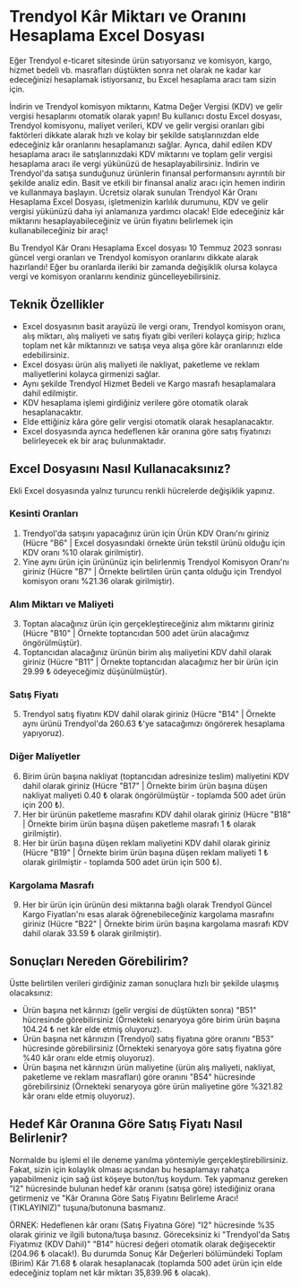# Trendyol Kâr Miktarı ve Oranını Hesaplama Excel Dosyası

Eğer Trendyol e-ticaret sitesinde ürün satıyorsanız ve komisyon, kargo, hizmet bedeli vb. masrafları düştükten sonra net olarak ne kadar kar edeceğinizi hesaplamak istiyorsanız, bu Excel hesaplama aracı tam sizin için.

İndirin ve Trendyol komisyon miktarını, Katma Değer Vergisi (KDV) ve gelir vergisi hesaplarını otomatik olarak yapın! Bu kullanıcı dostu Excel dosyası, Trendyol komisyonu, maliyet verileri, KDV ve gelir vergisi oranları gibi faktörleri dikkate alarak hızlı ve kolay bir şekilde satışlarınızdan elde edeceğiniz kâr oranlarını hesaplamanızı sağlar. Ayrıca, dahil edilen KDV hesaplama aracı ile satışlarınızdaki KDV miktarını ve toplam gelir vergisi hesaplama aracı ile vergi yükünüzü de hesaplayabilirsiniz. İndirin ve Trendyol'da satışa sunduğunuz ürünlerin finansal performansını ayrıntılı bir şekilde analiz edin. Basit ve etkili bir finansal analiz aracı için hemen indirin ve kullanmaya başlayın. Ücretsiz olarak sunulan Trendyol Kâr Oranı Hesaplama Excel Dosyası, işletmenizin karlılık durumunu, KDV ve gelir vergisi yükünüzü daha iyi anlamanıza yardımcı olacak! Elde edeceğiniz kâr miktarını hesaplayabileceğiniz ve ürün fiyatını belirlemek için kullanabileceğiniz bir araç! 

Bu Trendyol Kâr Oranı Hesaplama Excel dosyası 10 Temmuz 2023 sonrası güncel vergi oranları ve Trendyol komisyon oranlarını dikkate alarak hazırlandı! Eğer bu oranlarda ileriki bir zamanda değişiklik olursa kolayca vergi ve komisyon oranlarını kendiniz güncelleyebilirsiniz. 


## Teknik Özellikler
- Excel dosyasının basit arayüzü ile vergi oranı, Trendyol komisyon oranı, alış miktarı, alış maliyeti ve satış fiyatı gibi verileri kolayça girip; hızlıca toplam net kâr miktarınızı ve satışa veya alışa göre kâr oranlarınızı elde edebilirsiniz.
- Excel dosyası ürün alış maliyeti ile nakliyat, paketleme ve reklam maliyetlerini kolayca girmenizi sağlar.
- Aynı şekilde Trendyol Hizmet Bedeli ve Kargo masrafı hesaplamalara dahil edilmiştir. 
- KDV hesaplama işlemi girdiğiniz verilere göre otomatik olarak hesaplanacaktır.
- Elde ettiğiniz kâra göre gelir vergisi otomatik olarak hesaplanacaktır.
- Excel dosyasında ayrıca hedeflenen kâr oranına göre satış fiyatınızı belirleyecek ek bir araç bulunmaktadır.


## Excel Dosyasını Nasıl Kullanacaksınız?
Ekli Excel dosyasında yalnız turuncu renkli hücrelerde değişiklik yapınız. 

### Kesinti Oranları
1. Trendyol'da satışını yapacağınız ürün için Ürün KDV Oranı'nı giriniz (Hücre "B6" | Excel dosyasındaki örnekte ürün tekstil ürünü olduğu için KDV oranı %10 olarak girilmiştir).
2. Yine aynı ürün için ürününüz için belirlenmiş Trendyol Komisyon Oranı'nı giriniz (Hücre "B7" | Örnekte belirtilen ürün çanta olduğu için Trendyol komisyon oranı %21.36 olarak girilmiştir).

### Alım Miktarı ve Maliyeti
3. Toptan alacağınız ürün için gerçekleştireceğiniz alım miktarını giriniz (Hücre "B10" | Örnekte toptancıdan 500 adet ürün alacağımız öngörülmüştür).
4. Toptancıdan alacağınız ürünün birim alış maliyetini KDV dahil olarak giriniz (Hücre "B11" | Örnekte toptancıdan alacağımız her bir ürün için 29.99 ₺ ödeyeceğimiz düşünülmüştür).

### Satış Fiyatı
5. Trendyol satış fiyatını KDV dahil olarak giriniz (Hücre "B14" | Örnekte aynı ürünü Trendyol'da 260.63 ₺'ye satacağımızı öngörerek hesaplama yapıyoruz).

###  Diğer Maliyetler
6. Birim ürün başına nakliyat (toptancıdan adresinize teslim) maliyetini KDV dahil olarak giriniz (Hücre "B17" | Örnekte birim ürün başına düşen nakliyat maliyeti 0.40 ₺ olarak öngörülmüştür - toplamda 500 adet ürün için 200 ₺).
7. Her bir ürünün paketleme masrafını KDV dahil olarak giriniz (Hücre "B18" | Örnekte birim ürün başına düşen paketleme masrafı 1 ₺ olarak girilmiştir).
8. Her bir ürün başına düşen reklam maliyetini KDV dahil olarak giriniz (Hücre "B19" | Örnekte birim ürün başına düşen reklam maliyeti 1 ₺ olarak girilmiştir - toplamda 500 adet ürün için 500 ₺).

### Kargolama Masrafı
9. Her bir ürün için ürünün desi miktarına bağlı olarak Trendyol Güncel Kargo Fiyatları'nı esas alarak öğrenebileceğiniz kargolama masrafını giriniz (Hücre "B22" | Örnekte birim ürün başına kargolama masrafı KDV dahil olarak 33.59 ₺ olarak girilmiştir).


## Sonuçları Nereden Görebilirim?
Üstte belirtilen verileri girdiğiniz zaman sonuçlara hızlı bir şekilde ulaşmış olacaksınız: 

- Ürün başına net kârınızı (gelir vergisi de düştükten sonra) "B51" hücresinde görebilirsiniz (Örnekteki senaryoya göre birim ürün başına 104.24 ₺ net kâr elde etmiş oluyoruz).
- Ürün başına net kârınızın (Trendyol) satış fiyatına göre oranını "B53" hücresinde görebilirsiniz (Örnekteki senaryoya göre satış fiyatına göre %40 kâr oranı elde etmiş oluyoruz).
- Ürün başına net kârınızın ürün maliyetine (ürün alış maliyeti, nakliyat, paketleme ve reklam masrafları) göre oranını "B54" hücresinde görebilirsiniz (Örnekteki senaryoya göre ürün maliyetine göre %321.82 kâr oranı elde etmiş oluyoruz).


## Hedef Kâr Oranına Göre Satış Fiyatı Nasıl Belirlenir? 
Normalde bu işlemi el ile deneme yanılma yöntemiyle gerçekleştirebilirsiniz. Fakat, sizin için kolaylık olması açısından bu hesaplamayı rahatça yapabilmeniz için sağ üst köşeye buton/tuş koydum. Tek yapmanız gereken "I2" hücresinde bulunan hedef kâr oranını (satışa göre) istediğiniz orana getirmeniz ve "Kâr Oranına Göre Satış Fiyatını Belirleme Aracı! (TIKLAYINIZ)" tuşuna/butonuna basmanız. 

ÖRNEK: Hedeflenen kâr oranı (Satış Fiyatına Göre) "I2" hücresinde %35 olarak giriniz ve ilgili butona/tuşa basınız. Göreceksiniz ki "Trendyol'da Satış Fiyatımız (KDV Dahil)" "B14" hücresi değeri otomatik olarak değişecektir (204.96 ₺ olacak!). Bu durumda Sonuç Kâr Değerleri bölümündeki Toplam (Birim) Kâr 71.68 ₺ olarak hesaplanacak (toplamda 500 adet ürün için elde edeceğiniz toplam net kâr miktarı 35,839.96 ₺ olacak). 
